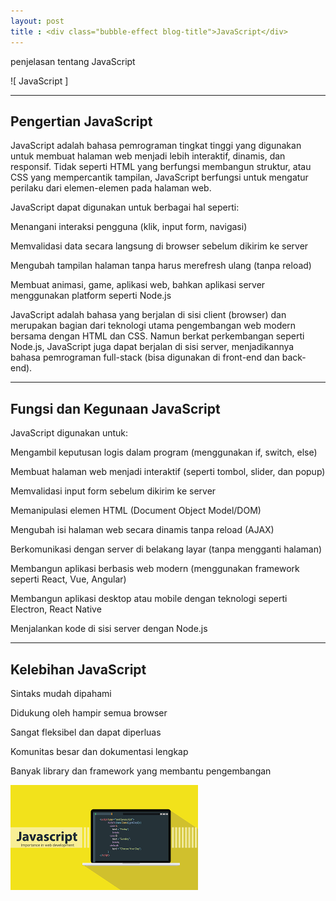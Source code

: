 ```yaml
---
layout: post
title : <div class="bubble-effect blog-title">JavaScript</div>
---
```


penjelasan tentang JavaScript

![ JavaScript ]

---

## Pengertian JavaScript

JavaScript adalah bahasa pemrograman tingkat tinggi yang digunakan untuk membuat halaman web menjadi lebih interaktif, dinamis, dan responsif. Tidak seperti HTML yang berfungsi membangun struktur, atau CSS yang mempercantik tampilan, JavaScript berfungsi untuk mengatur perilaku dari elemen-elemen pada halaman web.

JavaScript dapat digunakan untuk berbagai hal seperti:

Menangani interaksi pengguna (klik, input form, navigasi)

Memvalidasi data secara langsung di browser sebelum dikirim ke server

Mengubah tampilan halaman tanpa harus merefresh ulang (tanpa reload)

Membuat animasi, game, aplikasi web, bahkan aplikasi server menggunakan platform seperti Node.js


JavaScript adalah bahasa yang berjalan di sisi client (browser) dan merupakan bagian dari teknologi utama pengembangan web modern bersama dengan HTML dan CSS. Namun berkat perkembangan seperti Node.js, JavaScript juga dapat berjalan di sisi server, menjadikannya bahasa pemrograman full-stack (bisa digunakan di front-end dan back-end).


---

## Fungsi dan Kegunaan JavaScript

JavaScript digunakan untuk:

Mengambil keputusan logis dalam program (menggunakan if, switch, else)

Membuat halaman web menjadi interaktif (seperti tombol, slider, dan popup)

Memvalidasi input form sebelum dikirim ke server

Memanipulasi elemen HTML (Document Object Model/DOM)

Mengubah isi halaman web secara dinamis tanpa reload (AJAX)

Berkomunikasi dengan server di belakang layar (tanpa mengganti halaman)

Membangun aplikasi berbasis web modern (menggunakan framework seperti React, Vue, Angular)

Membangun aplikasi desktop atau mobile dengan teknologi seperti Electron, React Native

Menjalankan kode di sisi server dengan Node.js

---

## Kelebihan JavaScript

Sintaks mudah dipahami

Didukung oleh hampir semua browser

Sangat fleksibel dan dapat diperluas

Komunitas besar dan dokumentasi lengkap

Banyak library dan framework yang membantu pengembangan


<img src="/assets/images/javacript.png" alt="javacript.png">
